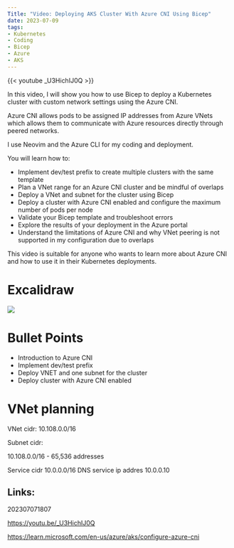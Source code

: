 ```yaml
---
Title: "Video: Deploying AKS Cluster With Azure CNI Using Bicep"
date: 2023-07-09
tags:
- Kubernetes
- Coding
- Bicep
- Azure
- AKS
---
```


{{< youtube _U3HichIJ0Q >}}

In this video, I will show you how to use Bicep to deploy a Kubernetes cluster with custom network settings using the Azure CNI.

Azure CNI allows pods to be assigned IP addresses from Azure VNets which allows them to communicate with Azure resources directly through peered networks.

I use Neovim and the Azure CLI for my coding and deployment.

You will learn how to:
* Implement dev/test prefix to create multiple clusters with the same template
* Plan a VNet range for an Azure CNI cluster and be mindful of overlaps
* Deploy a VNet and subnet for the cluster using Bicep
* Deploy a cluster with Azure CNI enabled and configure the maximum number of pods per node
* Validate your Bicep template and troubleshoot errors
* Explore the results of your deployment in the Azure portal
* Understand the limitations of Azure CNI and why VNet peering is not supported in my configuration due to overlaps

This video is suitable for anyone who wants to learn more about Azure CNI and how to use it in their Kubernetes deployments.

# Excalidraw

![](/excni.png)

# Bullet Points

* Introduction to Azure CNI
* Implement dev/test prefix
* Deploy VNET and one subnet for the cluster
* Deploy cluster with Azure CNI enabled

# VNet planning

VNet cidr: 10.108.0.0/16

Subnet cidr: 

10.108.0.0/16 - 65,536 addresses

Service cidr 10.0.0.0/16
DNS service ip addres 10.0.0.10

## Links:

202307071807

https://youtu.be/_U3HichIJ0Q

https://learn.microsoft.com/en-us/azure/aks/configure-azure-cni
